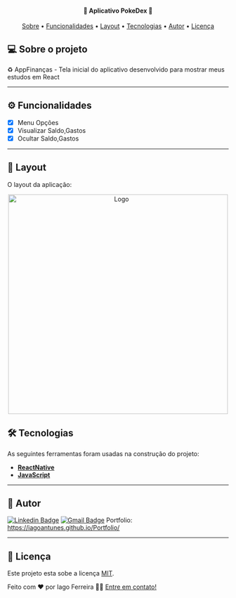 


<h4 align="center"> 
	🚧 Aplicativo PokeDex 🚧
</h4>

<p align="center">
 <a href="#-sobre-o-projeto">Sobre</a> •
 <a href="#-funcionalidades">Funcionalidades</a> •
 <a href="#-layout">Layout</a> • 
 <a href="#-tecnologias">Tecnologias</a> • 
 <a href="#-autor">Autor</a> • 
 <a href="#user-content--licença">Licença</a>
</p>


## 💻 Sobre o projeto

♻️ AppFinanças - Tela inicial do aplicativo desenvolvido para mostrar meus estudos em React

---

## ⚙️ Funcionalidades

- [x] Menu Opções
- [x] Visualizar Saldo,Gastos 
- [X] Ocultar Saldo,Gastos
---

## 🎨 Layout

O layout da aplicação:

<p align="center">
    <img src="https://imgur.com/xsxXKUa.png" alt="Logo" width="500">
</p>

## 🛠 Tecnologias

As seguintes ferramentas foram usadas na construção do projeto:

-   **[ReactNative](https://reactnative.dev/)**
-   **[JavaScript](https://developer.mozilla.org/pt-BR/docs/Web/JavaScript)**

---
## 🦸 Autor

[![Linkedin Badge](https://img.shields.io/badge/-IagoFerreira-blue?style=flat-square&logo=Linkedin&logoColor=white&link=https://www.linkedin.com/in/iagoaferreira/)](https://www.linkedin.com/in/iagoaferreira/) [![Gmail Badge](https://img.shields.io/badge/-iagoantunes.f@gmail.com-c14438?style=flat-square&logo=Gmail&logoColor=white&link=mailto:iagoantunes.f@gmail.com)](mailto:iagoantunes.f@gmail.com)
Portfolio: https://iagoantunes.github.io/Portfolio/

---

## 📝 Licença

Este projeto esta sobe a licença [MIT](./LICENSE).

Feito com ❤️ por Iago Ferreira 👋🏽 [Entre em contato!](https://www.linkedin.com/in/iagoaferreira/)
